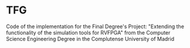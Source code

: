 # TFG
Code of the implementation for the Final Degree's Project: "Extending the functionality of the simulation tools for RVFPGA" from the Computer Science Engineering Degree in the Complutense University of Madrid
